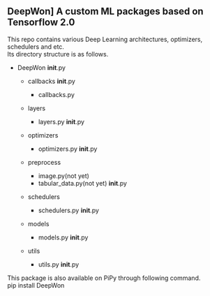 DeepWon] A custom ML packages based on Tensorflow 2.0
-----------------------------------------------------

This repo contains various Deep Learning architectures, optimizers, schedulers and etc.   
Its directory structure is as follows.
* DeepWon
    __init__.py
    * callbacks
        __init__.py
        * callbacks.py
    * layers
        * layers.py
        __init__.py
        
    * optimizers
        * optimizers.py
        __init__.py
        
    * preprocess
        * image.py(not yet)
        * tabular_data.py(not yet)
        __init__.py
        
    * schedulers
        * schedulers.py
        __init__.py
        
    * models
        * models.py
        __init__.py
        
    * utils
        * utils.py
        __init__.py

This package is also available on PiPy through following command.  
   pip install DeepWon

